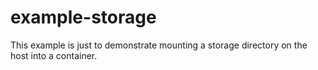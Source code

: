 # example-storage

This example is just to demonstrate mounting a storage directory on the host into a container.

